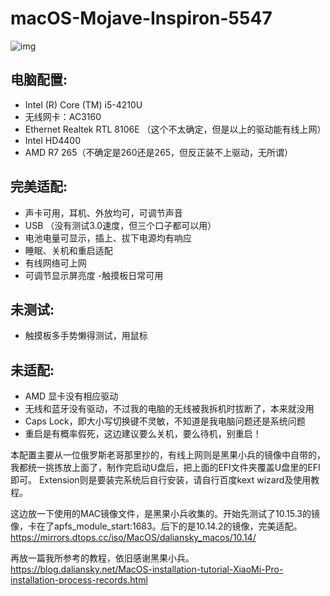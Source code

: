 # macOS-Mojave-Inspiron-5547

![img](https://s1.ax1x.com/2020/05/07/YmfznI.png)


## 电脑配置: 
  - Intel (R) Core (TM) i5-4210U 
  - 无线网卡：AC3160
  - Ethernet Realtek RTL 8106E （这个不太确定，但是以上的驱动能有线上网）
  - Intel HD4400
  - AMD R7 265（不确定是260还是265，但反正装不上驱动，无所谓）
  
 ## 完美适配:
  - 声卡可用，耳机、外放均可，可调节声音
  - USB （没有测试3.0速度，但三个口子都可以用）
  - 电池电量可显示，插上、拔下电源均有响应
  - 睡眠、关机和重启适配
  - 有线网络可上网
  - 可调节显示屏亮度
  -触摸板日常可用
  
## 未测试: 
  - 触摸板多手势懒得测试，用鼠标
  
  ## 未适配: 
  - AMD 显卡没有相应驱动
  - 无线和蓝牙没有驱动，不过我的电脑的无线被我拆机时拔断了，本来就没用
  - Caps Lock，即大小写切换键不灵敏，不知道是我电脑问题还是系统问题
  - 重启是有概率假死，这边建议要么关机，要么待机，别重启！
   
本配置主要从一位俄罗斯老哥那里抄的，有线上网则是黑果小兵的镜像中自带的，我都统一挑拣放上面了，制作完启动U盘后，把上面的EFI文件夹覆盖U盘里的EFI即可。
Extension则是要装完系统后自行安装，请自行百度kext wizard及使用教程。

这边放一下使用的MAC镜像文件，是黑果小兵收集的。开始先测试了10.15.3的镜像，卡在了apfs_module_start:1683。后下的是10.14.2的镜像，完美适配。
https://mirrors.dtops.cc/iso/MacOS/daliansky_macos/10.14/

再放一篇我所参考的教程，依旧感谢黑果小兵。
https://blog.daliansky.net/MacOS-installation-tutorial-XiaoMi-Pro-installation-process-records.html






